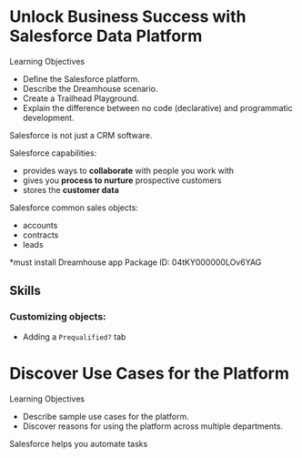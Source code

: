 # Unlock Business Success with Salesforce Data Platform

Learning Objectives

- Define the Salesforce platform.
- Describe the Dreamhouse scenario.
- Create a Trailhead Playground.
- Explain the difference between no code (declarative) and programmatic development.

Salesforce is not just a CRM software.

Salesforce capabilities:
- provides ways to **collaborate** with people you work with
- gives you **process to nurture** prospective customers
- stores the **customer data**

Salesforce common sales objects:
- accounts
- contracts
- leads

*must install Dreamhouse app
Package ID: 04tKY000000LOv6YAG


## Skills

### Customizing objects:
- Adding a `Prequalified?` tab

# Discover Use Cases for the Platform

Learning Objectives

- Describe sample use cases for the platform.
- Discover reasons for using the platform across multiple departments.

Salesforce helps you automate tasks